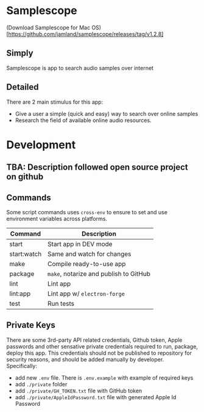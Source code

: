 # Samplescope

(Download Samplescope for Mac OS)[https://github.com/jamland/samplescope/releases/tag/v1.2.8]

## Simply
Samplescope is app to search audio samples over internet

## Detailed
There are 2 main stimulus for this app:

- Give a user a simple (quick and easy) way to search over online samples
- Research the field of available online audio resources.

# Development

## TBA: Description followed open source project on github

## Commands

Some script commands uses `cross-env` to ensure to set and use environment variables across platforms.

| Command     | Description                            |
| ----------- | -------------------------------------- |
| start       | Start app in DEV mode                  |
| start:watch | Same and watch for changes             |
| make        | Compile ready-to-use app               |
| package     | `make`, notarize and publish to GitHub |
| lint        | Lint app                               |
| lint:app    | Lint app w/ `electron-forge`           |
| test        | Run tests                              |

## Private Keys

There are some 3rd-party API related credentials, Github token, Apple passwords and other sensative private credentials required to run, package, deploy this app. This credentials should not be published to repository for security reasons, and should be added manually by developer.  
Specifically:

- add new `.env` file. There is `.env.example` with example of required keys
- add `./private` folder
- add `./private/GH_TOKEN.txt` file with GitHub token
- add `./private/AppleIdPassword.txt` file with generated Apple Id Password
